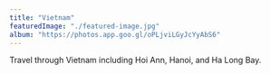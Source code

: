 ```yaml
---
title: "Vietnam"
featuredImage: "./featured-image.jpg"
album: "https://photos.app.goo.gl/oPLjviLGyJcYyAbS6"
---
```

Travel through Vietnam including Hoi Ann, Hanoi, and Ha Long Bay.
